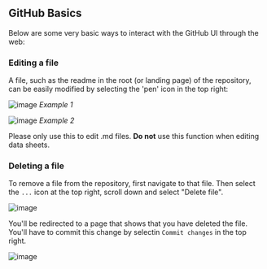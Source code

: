 ## GitHub Basics

Below are some very basic ways to interact with the GitHub UI through the web:

### Editing a file

A file, such as the readme in the root (or landing page) of the repository, can be easily modified by selecting the 'pen' icon in the top right: 

![image](https://github.com/user-attachments/assets/ad868655-e736-42f0-a0cd-5bbf5f5445da)
_Example 1_

![image](https://github.com/user-attachments/assets/7a802bf0-803e-4393-b084-b3732acd2570)
_Example 2_

Please only use this to edit .md files. **Do not** use this function when editing data sheets.

### Deleting a file

To remove a file from the repository, first navigate to that file. Then select the `...` icon at the top right, scroll down and select "Delete file".

![image](https://github.com/user-attachments/assets/87c40167-1ff0-438d-9c9a-c6f5254fefcf)

You'll be redirected to a page that shows that you have deleted the file. You'll have to commit this change by selectin `Commit changes` in the top right.

![image](https://github.com/user-attachments/assets/0fedf29c-23d4-46ce-a476-fa8fd56cf517)
